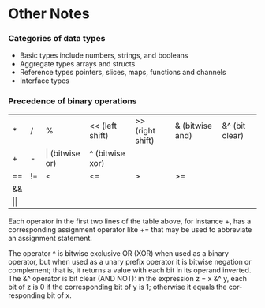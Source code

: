 # Other Notes

### Categories of data types
- Basic types
    include numbers, strings, and booleans
- Aggregate types
    arrays and structs
- Reference types
    pointers, slices, maps, functions and channels
- Interface types

### Precedence of binary operations


| | | | | | | |
|------|----|----|----|----|----|----|
| *    | /  | %  | << (left shift) | >> (right shift) | & (bitwise and)  | &^ (bit clear)|
| +    | -  | \| (bitwise or) | ^ (bitwise xor)  |    |    |    |
| ==   | != | <  | <= | >  | >= |    |
| &&   |    |    |    |    |    |    |
| \|\| |    |    |    |    |    |    |

Each operator in the first two lines of the table above, for instance +, has a corresponding assignment operator like += that may be used to abbreviate an assignment statement.

The operator ^ is bitwise exclusive OR (XOR) when used as a binary operator, but when used as a unary prefix operator it is bitwise negation or complement; that is, it returns a value with each bit in its operand inverted. The &^ operator is bit clear (AND NOT): in the expression z = x &^ y, each bit of z is 0 if the corresponding bit of y is 1; otherwise it equals the cor- responding bit of x.
